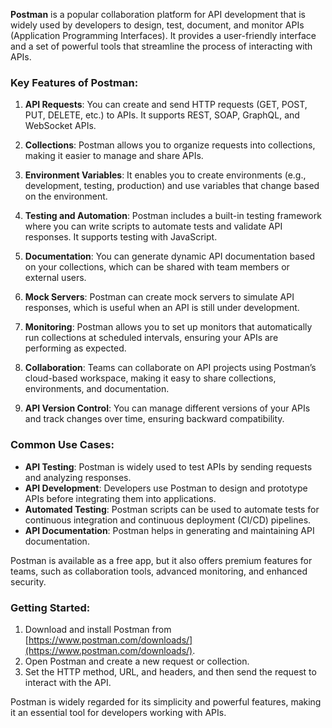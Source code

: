 **Postman** is a popular collaboration platform for API development that is widely used by developers to design, test, document, and monitor APIs (Application Programming Interfaces). It provides a user-friendly interface and a set of powerful tools that streamline the process of interacting with APIs.

### Key Features of Postman:
1. **API Requests**: You can create and send HTTP requests (GET, POST, PUT, DELETE, etc.) to APIs. It supports REST, SOAP, GraphQL, and WebSocket APIs.
   
2. **Collections**: Postman allows you to organize requests into collections, making it easier to manage and share APIs.

3. **Environment Variables**: It enables you to create environments (e.g., development, testing, production) and use variables that change based on the environment.

4. **Testing and Automation**: Postman includes a built-in testing framework where you can write scripts to automate tests and validate API responses. It supports testing with JavaScript.

5. **Documentation**: You can generate dynamic API documentation based on your collections, which can be shared with team members or external users.

6. **Mock Servers**: Postman can create mock servers to simulate API responses, which is useful when an API is still under development.

7. **Monitoring**: Postman allows you to set up monitors that automatically run collections at scheduled intervals, ensuring your APIs are performing as expected.

8. **Collaboration**: Teams can collaborate on API projects using Postman’s cloud-based workspace, making it easy to share collections, environments, and documentation.

9. **API Version Control**: You can manage different versions of your APIs and track changes over time, ensuring backward compatibility.

### Common Use Cases:
- **API Testing**: Postman is widely used to test APIs by sending requests and analyzing responses.
- **API Development**: Developers use Postman to design and prototype APIs before integrating them into applications.
- **Automated Testing**: Postman scripts can be used to automate tests for continuous integration and continuous deployment (CI/CD) pipelines.
- **API Documentation**: Postman helps in generating and maintaining API documentation.

Postman is available as a free app, but it also offers premium features for teams, such as collaboration tools, advanced monitoring, and enhanced security.

### Getting Started:
1. Download and install Postman from [https://www.postman.com/downloads/](https://www.postman.com/downloads/).
2. Open Postman and create a new request or collection.
3. Set the HTTP method, URL, and headers, and then send the request to interact with the API.
   
Postman is widely regarded for its simplicity and powerful features, making it an essential tool for developers working with APIs.
